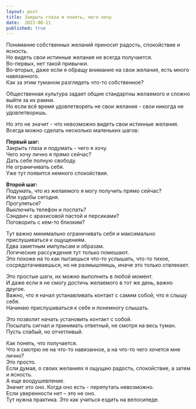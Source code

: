 ```yaml
---
layout: post
title: Закрыть глаза и понять, чего хочу
date:  2023-08-21
published: true
---
```

Понимание собственных желаний приносит радость, спокойствие и ясность.\
Но видеть свои истинные желания не всегда получается.\
Во-первых, нет такой привычки.\
Во-вторых, даже если я обращу внимание на свои желания, есть много навязанного.\
Как за этим туманом разглядеть что-то собственное?

Общественная культура задает общие стандартны желаемого и сложно выйти за их рамки.\
Но если всё время удовлетворять не свои желания - свои никогда не удовлетворишь.

Но это не значит - что невозможно видеть свои истинные желания.\
Всегда можно сделать несколько маленьких шагов:

**Первый шаг:**\
Закрыть глаза и подумать - чего я хочу.\
Чего хочу лично я прямо сейчас?\
Дать себе полную свободу.\
Не ограничивать себя.\
Уже тут появится немного спокойствия.

**Второй шаг:**\
Подумать, что из желаемого я могу получить прямо сейчас?\
Или худобы сегодня.\
Прогуляться?\
Выключить телефон и поспать?\
Сэндвич с арахисовой пастой и персиками?\
Поговорить с кем-то близким?

Тут важно минимально ограничивать себя и максимально прислушиваться к ощущениям.\
Едва заметным импульсам и образам.\
Логические рассуждения тут только помешают.\
Это похоже на то как пытаешься что-то услышать, что-то тихое,\
сосредотачиваешься, но не размышляешь, иначе это только отвлекает.

Это простые шаги, их можно выполнить в любой момент.\
И даже если я не смогу достичь желаемого в тот же день, важно другое.\
Важно, что я начал устанавливать контакт с самим собой, что я слышу себя.\
Начинаю прислушиваться к себе и понемногу слышать.

Это позволит начать установить контакт с собой.\
Посылать сигнал и принимать ответный, не смотря на весь туман.\
Пусть слабый, но отчетливый.

Как понять, что получается.\
Что я смотрю не на что-то навязанное, а на что-то чего хочется мне лично?\
Это просто.\
Если думая, о своих желаниях я ощущаю радость, спокойствие, а затем и ясность.\
А еще воодушевление.\
Значит это оно. Когда оно есть - перепутать невозможно.\
Если уверенности нет – это не оно.\
Тут нужна практика. Это как учиться ездить на велосипеде.
